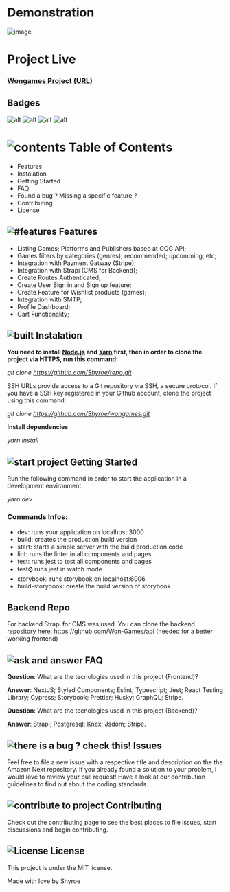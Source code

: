
# Demonstration

![image](https://user-images.githubusercontent.com/32007101/146996044-db933abd-c80c-4b64-9c92-d5c2f695752a.png)


# Project Live
### [Wongames Project (URL)](https://wongames.willianjusten.com.br)

## Badges

![alt](https://img.shields.io/badge/author-Shyroe-orange)
![alt](https://img.shields.io/badge/languages-4-orange)
![alt](https://img.shields.io/github/contributors/Shyroe/portfolio-saved.svg?style=flat&color=orange)
![alt](https://img.shields.io/github/forks/Shyroe/portfolio-saved.svg?color=orange)

# ![contents](https://img.icons8.com/color/40/000000/pin.png) Table of Contents

- Features
- Instalation
- Getting Started
- FAQ
- Found a bug ? Missing a specific feature ?
- Contributing
- License

## ![#features](https://img.icons8.com/color/30/000000/rocket.png) Features

- Listing Games; Platforms and Publishers based at GOG API;
- Games filters by categories (genres); recommended; upcomming, etc;
- Integration with Payment Gatway (Stripe);
- Integration with Strapi (CMS for Backend);
- Create Routes Authenticated;
- Create User Sign in and Sign up feature;
- Create Feature for Wishlist products (games);
- Integration with SMTP;
- Profile Dashboard;
- Cart Functionality;

## ![built](https://img.icons8.com/color/30/000000/maintenance.png) Instalation

**You need to install [Node.js](https://nodejs.org/en/download/) and [Yarn](https://yarnpkg.com/) first, then in order to clone the project via HTTPS, run this command:**

_git clone https://github.com/Shyroe/repo.git_

SSH URLs provide access to a Git repository via SSH, a secure protocol. If you have a SSH key registered in your Github account, clone the project using this command:

_git clone https://github.com/Shyroe/wongames.git_

**Install dependencies**

_yarn install_

## ![start project](https://img.icons8.com/color/30/000000/running--v1.png) Getting Started

Run the following command in order to start the application in a development environment:

_yarn dev_

### Commands Infos:
- dev: runs your application on localhost:3000
- build: creates the production build version
- start: starts a simple server with the build production code
- lint: runs the linter in all components and pages
- test: runs jest to test all components and pages
- test:watch: runs jest in watch mode
- storybook: runs storybook on localhost:6006
- build-storybook: create the build version of storybook

## Backend Repo
For backend Strapi for CMS was used. You can clone the backend repository here: https://github.com/Won-Games/api (needed for a better working frontend)


## ![ask and answer](https://img.icons8.com/nolan/30/faq.png) FAQ

**Question**: What are the tecnologies used in this project (Frontend)?

**Answer**: NextJS; Styled Components; Eslint; Typescript; Jest; React Testing Library; Cypress; Storybook; Prettier; Husky; GraphQL; Stripe.

**Question**: What are the tecnologies used in this project (Backend)?

**Answer**: Strapi; Postgresql; Knex; Jsdom; Stripe.



## ![there is a bug ? check this!](https://img.icons8.com/color/30/000000/mental-state.png) Issues

Feel free to file a new issue with a respective title and description on the the Amazon Next repository. If you already found a solution to your problem, i would love to review your pull request! Have a look at our contribution guidelines to find out about the coding standards.

## ![contribute to project](https://img.icons8.com/color/30/000000/hashtag-2.png) Contributing

Check out the contributing page to see the best places to file issues, start discussions and begin contributing.

## ![License](https://img.icons8.com/color/30/000000/book.png) License

This project is under the MIT license.

Made with love by Shyroe
